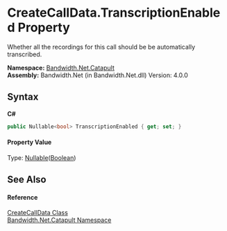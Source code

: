 ﻿# CreateCallData.TranscriptionEnabled Property 
 

Whether all the recordings for this call should be be automatically transcribed.

**Namespace:**&nbsp;<a href ="N_Bandwidth_Net_Catapult.md">Bandwidth.Net.Catapult</a><br />**Assembly:**&nbsp;Bandwidth.Net (in Bandwidth.Net.dll) Version: 4.0.0

## Syntax

**C#**<br />
``` C#
public Nullable<bool> TranscriptionEnabled { get; set; }
```


#### Property Value
Type: <a href="http://msdn2.microsoft.com/en-us/library/b3h38hb0" target="_blank">Nullable</a>(<a href="http://msdn2.microsoft.com/en-us/library/a28wyd50" target="_blank">Boolean</a>)

## See Also


#### Reference
<a href ="T_Bandwidth_Net_Catapult_CreateCallData.md">CreateCallData Class</a><br /><a href ="N_Bandwidth_Net_Catapult.md">Bandwidth.Net.Catapult Namespace</a><br />